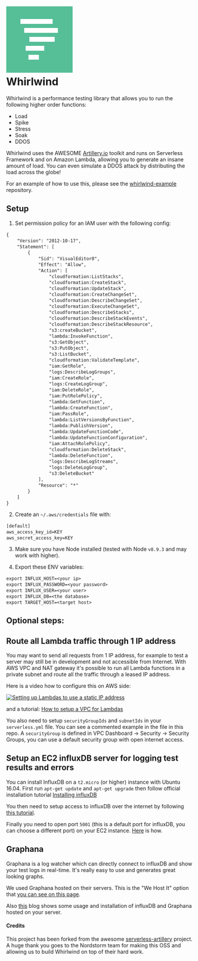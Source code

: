 # ![Whirlwind Logo](./images/whirlwind.svg?raw=true) <br/>Whirlwind
 
Whirlwind is a performance testing library that allows you to run the following higher order functions:

* Load
* Spike
* Stress
* Soak
* DDOS

Whirlwind uses the AWESOME [Artillery.io](https://artillery.io) toolkit and runs on Serverless Framework and on Amazon Lambda, allowing you to generate an insane amount of load. You can even simulate a DDOS attack by distributing the load across the globe! 

For an example of how to use this, please see the [whirlwind-example](https://github.com/xolvio/whirlwind-example) repository.

## Setup

1. Set permission policy for an IAM user with the following config:

```
{
    "Version": "2012-10-17",
    "Statement": [
        {
            "Sid": "VisualEditor0",
            "Effect": "Allow",
            "Action": [
                "cloudformation:ListStacks",
                "cloudformation:CreateStack",
                "cloudformation:UpdateStack",
                "cloudformation:CreateChangeSet",
                "cloudformation:DescribeChangeSet",
                "cloudformation:ExecuteChangeSet",
                "cloudformation:DescribeStacks",
                "cloudformation:DescribeStackEvents",
                "cloudformation:DescribeStackResource",
                "s3:createBucket",
                "lambda:InvokeFunction",
                "s3:GetObject",
                "s3:PutObject",
                "s3:ListBucket",
                "cloudformation:ValidateTemplate",
                "iam:GetRole",
                "logs:DescribeLogGroups",
                "iam:CreateRole",
                "logs:CreateLogGroup",
                "iam:DeleteRole",
                "iam:PutRolePolicy",
                "lambda:GetFunction",
                "lambda:CreateFunction",
                "iam:PassRole",
                "lambda:ListVersionsByFunction",
                "lambda:PublishVersion",
                "lambda:UpdateFunctionCode",
                "lambda:UpdateFunctionConfiguration",
                "iam:AttachRolePolicy",
                "cloudformation:DeleteStack",
                "lambda:DeleteFunction",
                "logs:DescribeLogStreams",
                "logs:DeleteLogGroup",
                "s3:DeleteBucket"
            ],
            "Resource": "*"
        }
    ]
}
```

2. Create an `~/.aws/credentials` file with:
```
[default]
aws_access_key_id=KEY
aws_secret_access_key=KEY
```

3. Make sure you have Node installed (tested with Node `v8.9.3` and may work with higher).

4. Export these ENV variables:
```
export INFLUX_HOST=<your ip>
export INFLUX_PASSWORD=<your password>
export INFLUX_USER=<your user>
export INFLUX_DB=<the database>
export TARGET_HOST=<target host>
```

## Optional steps:

## Route all Lambda traffic through 1 IP address
You may want to send all requests from 1 IP address, for example to test a server may still be in development and not accessible from Internet. With AWS VPC and NAT gateway it's possible to run all Lambda functions in a private subnet and route all the traffic through a leased IP address.

Here is a video how to configure this on AWS side:

[![Setting up Lambdas to use a static IP address](http://img.youtube.com/vi/JcRKdEP94jM/0.jpg)](http://www.youtube.com/watch?v=JcRKdEP94jM "AWS Knowledge Center Videos: How do I use AWS Lambda in a VPC?")

and a tutorial:
[How to setup a VPC for Lambdas](https://docs.aws.amazon.com/vpc/latest/userguide/VPC_Scenario2.html "How to setup a VPC for Lambdas")

You also need to setup `securityGroupIds` and `subnetIds` in your `serverless.yml` file. You can see a commented example in the file in this repo. A `securityGroup` is defined in VPC Dashboard -> Security -> Security Groups, you can use a default security group with open internet access. 

## Setup an EC2 influxDB server for logging test results and errors
You can install InfluxDB on a `t2.micro` (or higher) instance with Ubuntu 16.04. First run `apt-get update` and `apt-get upgrade` then follow official installation tutorial [Installing influxDB](https://docs.influxdata.com/influxdb/v1.6/introduction/installation/#installing-influxdb-oss "Installing influxDB")

You then need to setup access to influxDB over the internet by following [this tutorial](https://docs.influxdata.com/influxdb/v1.6/administration/authentication_and_authorization/ "Authentication and authorisation").

Finally you need to open port `5001` (this is a default port for influxDB, you can choose a different port) on your EC2 instance. [Here](https://docs.aws.amazon.com/AWSEC2/latest/UserGuide/authorizing-access-to-an-instance.html "Opening port on EC2 for influxDB") is how.

## Graphana
Graphana is a log watcher which can directly connect to influxDB and show your test logs in real-time. It's really easy to use and generates great looking graphs.

We used Graphana hosted on their servers. This is the "We Host It" option that [you can see on this page](https://grafana.com/get "Get Graphana").

Also [this](http://www.andremiller.net/content/grafana-and-influxdb-quickstart-on-ubuntu "Setting up influxDB") blog shows some usage and installation of influxDB and Graphana hosted on your server.

#### Credits

This project has been forked from the awesome [serverless-artillery](https://github.com/Nordstrom/serverless-artillery) project. A huge thank you goes to the Nordstorm team for making this OSS and allowing us to build Whirlwind on top of their hard work.

 